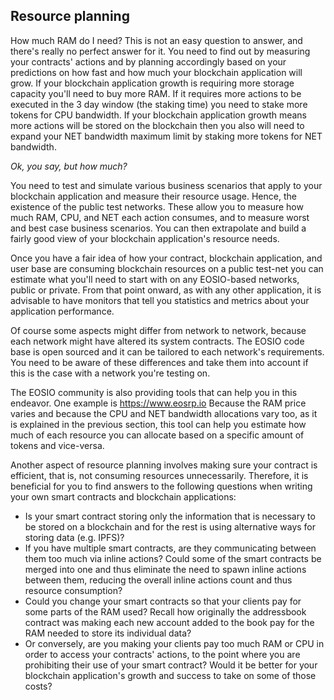 ## Resource planning

How much RAM do I need? This is not an easy question to answer, and there's really no perfect answer for it. You need to find out by measuring your contracts' actions and by planning accordingly based on your predictions on how fast and how much your blockchain application will grow. If your blockchain application growth is requiring more storage capacity you'll need to buy more RAM.  If it requires more actions to be executed in the 3 day window (the staking time) you need to stake more tokens for CPU bandwidth.  If your blockchain application growth means more actions will be stored on the blockchain then you also will need to expand your NET bandwidth maximum limit by staking more tokens for NET bandwidth.

*Ok, you say, but how much?*

You need to test and simulate various business scenarios that apply to your blockchain application and measure their resource usage.  Hence, the existence of the public test networks. These allow you to measure how much RAM, CPU, and NET each action consumes, and to measure worst and best case business scenarios. You can then extrapolate and build a fairly good view of your blockchain application's resource needs.

Once you have a fair idea of how your contract, blockchain application, and user base are consuming blockchain resources on a public test-net you can estimate what you'll need to start with on any EOSIO-based networks, public or private.  From that point onward, as with any other application, it is advisable to have monitors that tell you statistics and metrics about your application performance.

Of course some aspects might differ from network to network, because each network might have altered its system contracts.  The EOSIO code base is open sourced and it can be tailored to each network's requirements. You need to be aware of these differences and take them into account if this is the case with a network you're testing on.

The EOSIO community is also providing tools that can help you in this endeavor. One example is https://www.eosrp.io
Because the RAM price varies and because the CPU and NET bandwidth allocations vary too, as it is explained in the previous section, this tool can help you estimate how much of each resource you can allocate based on a specific amount of tokens and vice-versa.

Another aspect of resource planning involves making sure your contract is efficient, that is, not consuming resources unnecessarily. Therefore, it is beneficial for you to find answers to the following questions when writing your own smart contracts and blockchain applications:

  * Is your smart contract storing only the information that is necessary to be stored on a blockchain and for the rest is using alternative ways for storing data (e.g. IPFS)?
  * If you have multiple smart contracts, are they communicating between them too much via inline actions? Could some of the smart contracts be merged into one and thus eliminate the need to spawn inline actions between them, reducing the overall inline actions count and thus resource consumption?
  * Could you change your smart contracts so that your clients pay for some parts of the RAM used? Recall how originally the addressbook contract was making each new account added to the book pay for the RAM needed to store its individual data? 
  * Or conversely, are you making your clients pay too much RAM or CPU in order to access your contracts' actions, to the point where you are prohibiting their use of your smart contract? Would it be better for your blockchain application's growth and success to take on some of those costs?
